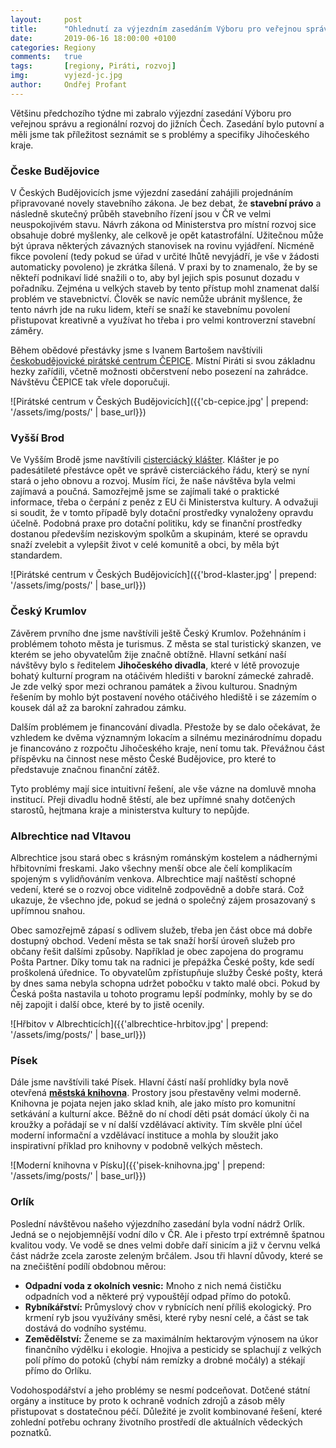 ```yaml
---
layout:     post
title:      "Ohlednutí za výjezdním zasedáním Výboru pro veřejnou správu a regionální rozvoj v jižních Čechách"
date:       2019-06-16 18:00:00 +0100
categories: Regiony
comments:   true
tags:       [regiony, Piráti, rozvoj]
img:        vyjezd-jc.jpg
author:     Ondřej Profant
---
```


Většinu předchozího týdne mi zabralo výjezdní zasedání Výboru pro veřejnou správu a regionální rozvoj do jižních Čech. Zasedání bylo putovní a měli jsme tak příležitost seznámit se s problémy a specifiky Jihočeského kraje.

<!--more-->

### Česke Budějovice

V Českých Budějovicích jsme výjezdní zasedání zahájili projednáním připravované novely stavebního zákona. Je bez debat, že **stavební právo** a následně skutečný průběh stavebního řízení jsou v ČR ve velmi neuspokojivém stavu. Návrh zákona od Ministerstva pro místní rozvoj sice obsahuje dobré myšlenky, ale celkově je opět katastrofální. Užitečnou může být úprava některých závazných stanovisek na rovinu vyjádření. Nicméně fikce povolení (tedy pokud se úřad v určité lhůtě nevyjádří, je vše v žádosti automaticky povoleno) je zkrátka šílená. V praxi by to znamenalo, že by se někteří podnikaví lidé snažili o to, aby byl jejich spis posunut dozadu v pořadníku. Zejména u velkých staveb by tento přístup mohl znamenat další problém ve stavebnictví. Člověk se navíc nemůže ubránit myšlence, že tento návrh jde na ruku lidem, kteří se snaží ke stavebnímu povolení přistupovat kreativně a využívat ho třeba i pro velmi kontroverzní stavební záměry.

Během obědové přestávky jsme s Ivanem Bartošem navštívili [českobudějovické pirátské centrum ČEPICE](https://cb.pirati.cz/cepice/). Místní Piráti si svou základnu hezky zařídili, včetně možnosti občerstvení nebo posezení na zahrádce. Návštěvu ČEPICE tak vřele doporučuji.

![Pirátské centrum v Českých Budějovicích]({{'cb-cepice.jpg' | prepend: '/assets/img/posts/' | base_url}})

### Vyšší Brod

Ve Vyšším Brodě jsme navštívili [cisterciácký klášter](https://www.klastervyssibrod.cz). Klášter je po padesátileté přestávce opět ve správě cisterciáckého řádu, který se nyní stará o jeho obnovu a rozvoj. Musím říci, že naše návštěva byla velmi zajímavá a poučná. Samozřejmě jsme se zajímali také o praktické informace, třeba o čerpání z peněz z EU či Ministerstva kultury. A odvažuji si soudit, že v tomto případě byly dotační prostředky vynaloženy opravdu účelně. Podobná praxe pro dotační politiku, kdy se finanční prostředky dostanou především neziskovým spolkům a skupinám, které se opravdu snaží zvelebit a vylepšit život v celé komunitě a obci, by měla být standardem.

![Pirátské centrum v Českých Budějovicích]({{'brod-klaster.jpg' | prepend: '/assets/img/posts/' | base_url}})

### Český Krumlov

Závěrem prvního dne jsme navštívili ještě Český Krumlov. Požehnáním i problémem tohoto města je turismus. Z města se stal turistický skanzen, ve kterém se jeho obyvatelům žije značně obtížně. Hlavní setkání naší návštěvy bylo s ředitelem **Jihočeského divadla**, které v létě provozuje bohatý kulturní program na otáčivém hledišti v barokní zámecké zahradě. Je zde velký spor mezi ochranou památek a živou kulturou. Snadným řešením by mohlo být postavení nového otáčivého hlediště i se zázemím o kousek dál až za barokní zahradou zámku. 

Dalším problémem je financování divadla. Přestože by se dalo očekávat, že vzhledem ke dvěma významným lokacím a silnému mezinárodnímu dopadu je financováno z rozpočtu Jihočeského kraje, není tomu tak. Převážnou část příspěvku na činnost nese město České Budějovice, pro které to představuje značnou finanční zátěž.

Tyto problémy mají sice intuitivní řešení, ale vše vázne na domluvě mnoha institucí. Přeji divadlu hodně štěstí, ale bez upřímné snahy dotčených starostů, hejtmana kraje a ministerstva kultury to nepůjde.

### Albrechtice nad Vltavou

Albrechtice jsou stará obec s krásným románským kostelem a nádhernými hřbitovními freskami. Jako všechny menší obce ale čelí komplikacím spojeným s vylidňováním venkova. Albrechtice mají naštěstí schopné vedení, které se o rozvoj obce viditelně zodpovědně a dobře stará. Což ukazuje, že všechno jde, pokud se jedná o společný zájem prosazovaný s upřímnou snahou.

Obec samozřejmě zápasí s odlivem služeb, třeba jen část obce má dobře dostupný obchod. Vedení města se tak snaží horší úroveň služeb pro občany řešit dalšími způsoby. Například je obec zapojena do programu Pošta Partner. Díky tomu tak na radnici je přepážka České pošty, kde sedí proškolená úřednice. To obyvatelům zpřístupňuje služby České pošty, která by dnes sama nebyla schopna udržet pobočku v takto malé obci. Pokud by Česká pošta nastavila u tohoto programu lepší podmínky, mohly by se do něj zapojit i další obce, které by to jistě ocenily.

![Hřbitov v Albrechticích]({{'albrechtice-hrbitov.jpg' | prepend: '/assets/img/posts/' | base_url}})

### Písek

Dále jsme navštívili také Písek. Hlavní částí naší prohlídky byla nově otevřená [**městská knihovna**](https://www.knih-pi.cz/). Prostory jsou přestavěny velmi moderně. Knihovna je pojata nejen jako sklad knih, ale jako místo pro komunitní setkávání a kulturní akce. Běžně do ní chodí děti psát domácí úkoly či na kroužky a pořádají se v ní další vzdělávací aktivity. Tím skvěle plní účel moderní informační a vzdělávací instituce a mohla by sloužit jako inspirativní příklad pro knihovny v podobně velkých městech.

![Moderní knihovna v Písku]({{'pisek-knihovna.jpg' | prepend: '/assets/img/posts/' | base_url}})

### Orlík

Poslední návštěvou našeho výjezdního zasedání byla vodní nádrž Orlík. Jedná se o nejobjemnější vodní dílo v ČR. Ale i přesto trpí extrémně špatnou kvalitou vody. Ve vodě se dnes velmi dobře daří sinicím a již v červnu velká část nádrže zcela zaroste zeleným brčálem. Jsou tři hlavní důvody, které se na znečištění podílí obdobnou měrou:

* **Odpadní voda z okolních vesnic:** Mnoho z nich nemá čističku odpadních vod a některé prý vypouštějí odpad přímo do potoků.
* **Rybníkářství:** Průmyslový chov v rybnících není příliš ekologický. Pro krmení ryb jsou využívány směsi, které ryby nesní celé, a část se tak dostává do vodního systému.
* **Zemědělství:** Ženeme se za maximálním hektarovým výnosem na úkor finančního výdělku i ekologie. Hnojiva a pesticidy se splachují z velkých polí přímo do potoků (chybí nám remízky a drobné močály) a stékají přímo do Orlíku.

Vodohospodářství a jeho problémy se nesmí podceňovat. Dotčené státní orgány a instituce by proto k ochraně vodních zdrojů a zásob měly přistupovat s dostatečnou péčí. Důležité je zvolit kombinované řešení, které zohlední potřebu ochrany životního prostředí dle aktuálních vědeckých poznatků.
